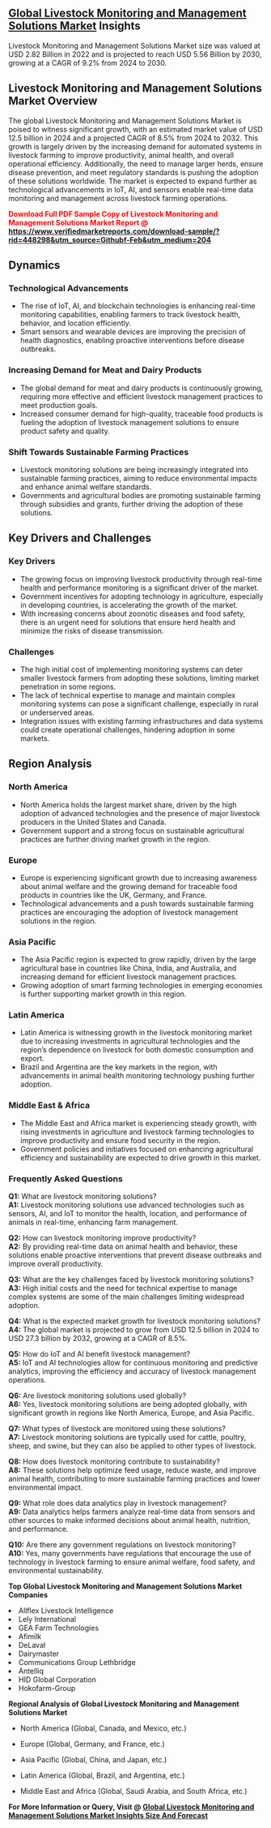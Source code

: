 <h2><a href="https://www.verifiedmarketreports.com/download-sample/?rid=448298&amp;utm_source=Githubf&amp;utm_medium=204" target="_blank">Global Livestock Monitoring and Management Solutions Market</a> Insights</h2><p>Livestock Monitoring and Management Solutions Market size was valued at USD 2.82 Billion in 2022 and is projected to reach USD 5.56 Billion by 2030, growing at a CAGR of 9.2% from 2024 to 2030.</p><p> <h2>Livestock Monitoring and Management Solutions Market Overview</h2> <p>The global Livestock Monitoring and Management Solutions Market is poised to witness significant growth, with an estimated market value of USD 12.5 billion in 2024 and a projected CAGR of 8.5% from 2024 to 2032. This growth is largely driven by the increasing demand for automated systems in livestock farming to improve productivity, animal health, and overall operational efficiency. Additionally, the need to manage larger herds, ensure disease prevention, and meet regulatory standards is pushing the adoption of these solutions worldwide. The market is expected to expand further as technological advancements in IoT, AI, and sensors enable real-time data monitoring and management across livestock farming operations.</p> <p><strong><p><span class=""><span style="color: #ff0000;"><strong>Download Full PDF Sample Copy of Livestock Monitoring and Management Solutions Market Report</strong> @ </span><a href="https://www.verifiedmarketreports.com/download-sample/?rid=448298&amp;utm_source=Githubf-Feb&amp;utm_medium=204" target="_blank">https://www.verifiedmarketreports.com/download-sample/?rid=448298&amp;utm_source=Githubf-Feb&amp;utm_medium=204</a></span></p></strong></p> <h2>Dynamics</h2> <h3>Technological Advancements</h3> <ul> <li>The rise of IoT, AI, and blockchain technologies is enhancing real-time monitoring capabilities, enabling farmers to track livestock health, behavior, and location efficiently.</li> <li>Smart sensors and wearable devices are improving the precision of health diagnostics, enabling proactive interventions before disease outbreaks.</li> </ul> <h3>Increasing Demand for Meat and Dairy Products</h3> <ul> <li>The global demand for meat and dairy products is continuously growing, requiring more effective and efficient livestock management practices to meet production goals.</li> <li>Increased consumer demand for high-quality, traceable food products is fueling the adoption of livestock management solutions to ensure product safety and quality.</li> </ul> <h3>Shift Towards Sustainable Farming Practices</h3> <ul> <li>Livestock monitoring solutions are being increasingly integrated into sustainable farming practices, aiming to reduce environmental impacts and enhance animal welfare standards.</li> <li>Governments and agricultural bodies are promoting sustainable farming through subsidies and grants, further driving the adoption of these solutions.</li> </ul> <h2>Key Drivers and Challenges</h2> <h3>Key Drivers</h3> <ul> <li>The growing focus on improving livestock productivity through real-time health and performance monitoring is a significant driver of the market.</li> <li>Government incentives for adopting technology in agriculture, especially in developing countries, is accelerating the growth of the market.</li> <li>With increasing concerns about zoonotic diseases and food safety, there is an urgent need for solutions that ensure herd health and minimize the risks of disease transmission.</li> </ul> <h3>Challenges</h3> <ul> <li>The high initial cost of implementing monitoring systems can deter smaller livestock farmers from adopting these solutions, limiting market penetration in some regions.</li> <li>The lack of technical expertise to manage and maintain complex monitoring systems can pose a significant challenge, especially in rural or underserved areas.</li> <li>Integration issues with existing farming infrastructures and data systems could create operational challenges, hindering adoption in some markets.</li> </ul> <h2>Region Analysis</h2> <h3>North America</h3> <ul> <li>North America holds the largest market share, driven by the high adoption of advanced technologies and the presence of major livestock producers in the United States and Canada.</li> <li>Government support and a strong focus on sustainable agricultural practices are further driving market growth in the region.</li> </ul> <h3>Europe</h3> <ul> <li>Europe is experiencing significant growth due to increasing awareness about animal welfare and the growing demand for traceable food products in countries like the UK, Germany, and France.</li> <li>Technological advancements and a push towards sustainable farming practices are encouraging the adoption of livestock management solutions in the region.</li> </ul> <h3>Asia Pacific</h3> <ul> <li>The Asia Pacific region is expected to grow rapidly, driven by the large agricultural base in countries like China, India, and Australia, and increasing demand for efficient livestock management practices.</li> <li>Growing adoption of smart farming technologies in emerging economies is further supporting market growth in this region.</li> </ul> <h3>Latin America</h3> <ul> <li>Latin America is witnessing growth in the livestock monitoring market due to increasing investments in agricultural technologies and the region’s dependence on livestock for both domestic consumption and export.</li> <li>Brazil and Argentina are the key markets in the region, with advancements in animal health monitoring technology pushing further adoption.</li> </ul> <h3>Middle East & Africa</h3> <ul> <li>The Middle East and Africa market is experiencing steady growth, with rising investments in agriculture and livestock farming technologies to improve productivity and ensure food security in the region.</li> <li>Government policies and initiatives focused on enhancing agricultural efficiency and sustainability are expected to drive growth in this market.</li> </ul> <h3>Frequently Asked Questions</h3> <p><strong>Q1:</strong> What are livestock monitoring solutions? <br> <strong>A1:</strong> Livestock monitoring solutions use advanced technologies such as sensors, AI, and IoT to monitor the health, location, and performance of animals in real-time, enhancing farm management.</p> <p><strong>Q2:</strong> How can livestock monitoring improve productivity? <br> <strong>A2:</strong> By providing real-time data on animal health and behavior, these solutions enable proactive interventions that prevent disease outbreaks and improve overall productivity.</p> <p><strong>Q3:</strong> What are the key challenges faced by livestock monitoring solutions? <br> <strong>A3:</strong> High initial costs and the need for technical expertise to manage complex systems are some of the main challenges limiting widespread adoption.</p> <p><strong>Q4:</strong> What is the expected market growth for livestock monitoring solutions? <br> <strong>A4:</strong> The global market is projected to grow from USD 12.5 billion in 2024 to USD 27.3 billion by 2032, growing at a CAGR of 8.5%.</p> <p><strong>Q5:</strong> How do IoT and AI benefit livestock management? <br> <strong>A5:</strong> IoT and AI technologies allow for continuous monitoring and predictive analytics, improving the efficiency and accuracy of livestock management operations.</p> <p><strong>Q6:</strong> Are livestock monitoring solutions used globally? <br> <strong>A6:</strong> Yes, livestock monitoring solutions are being adopted globally, with significant growth in regions like North America, Europe, and Asia Pacific.</p> <p><strong>Q7:</strong> What types of livestock are monitored using these solutions? <br> <strong>A7:</strong> Livestock monitoring solutions are typically used for cattle, poultry, sheep, and swine, but they can also be applied to other types of livestock.</p> <p><strong>Q8:</strong> How does livestock monitoring contribute to sustainability? <br> <strong>A8:</strong> These solutions help optimize feed usage, reduce waste, and improve animal health, contributing to more sustainable farming practices and lower environmental impact.</p> <p><strong>Q9:</strong> What role does data analytics play in livestock management? <br> <strong>A9:</strong> Data analytics helps farmers analyze real-time data from sensors and other sources to make informed decisions about animal health, nutrition, and performance.</p> <p><strong>Q10:</strong> Are there any government regulations on livestock monitoring? <br> <strong>A10:</strong> Yes, many governments have regulations that encourage the use of technology in livestock farming to ensure animal welfare, food safety, and environmental sustainability.</p> </p><p><strong>Top Global Livestock Monitoring and Management Solutions Market Companies</strong></p><div data-test-id=""><p><li>Allflex Livestock Intelligence</li><li> Lely International</li><li> GEA Farm Technologies</li><li> Afimilk</li><li> DeLaval</li><li> Dairymaster</li><li> Communications Group Lethbridge</li><li> Antelliq</li><li> HID Global Corporation</li><li> Hokofarm-Group</li></p><div><strong>Regional Analysis of&nbsp;Global Livestock Monitoring and Management Solutions Market</strong></div><ul><li dir="ltr"><p dir="ltr">North America&nbsp;(Global, Canada, and Mexico, etc.)</p></li><li dir="ltr"><p dir="ltr">Europe (Global, Germany, and France, etc.)</p></li><li dir="ltr"><p dir="ltr">Asia Pacific&nbsp;(Global, China, and Japan, etc.)</p></li><li dir="ltr"><p dir="ltr">Latin America&nbsp;(Global, Brazil, and Argentina, etc.)</p></li><li dir="ltr">Middle East and Africa&nbsp;(Global, Saudi Arabia, and South Africa, etc.)</li></ul><p><strong>For More Information or Query, Visit @&nbsp;</strong><strong><a href="https://www.verifiedmarketreports.com/product/livestock-monitoring-and-management-solutions-market/?utm_source=Githubf&amp;utm_medium=204" target="_blank">Global Livestock Monitoring and Management Solutions Market Insights Size And Forecast</a></strong></p></div>
